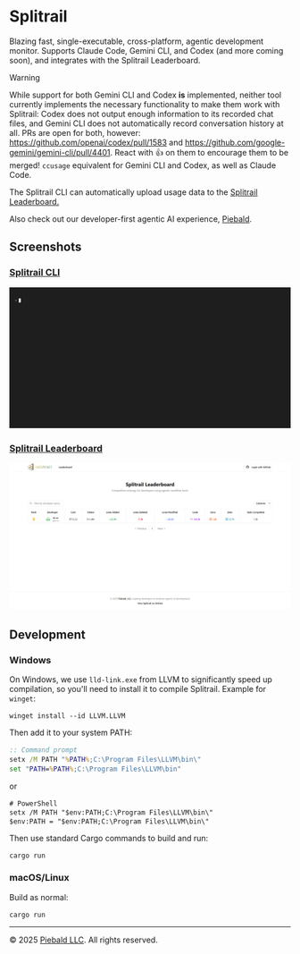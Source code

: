 # Splitrail

Blazing fast, single-executable, cross-platform, agentic development monitor.  Supports Claude Code, Gemini CLI, and Codex (and more coming soon), and integrates with the Splitrail Leaderboard.

> [!WARNING]
> While support for both Gemini CLI and Codex **is** implemented, neither tool currently implements the necessary functionality to make them work with Splitrail: Codex does not output enough information to its recorded chat files, and Gemini CLI does not automatically record conversation history at all.  PRs are open for both, however: https://github.com/openai/codex/pull/1583 and https://github.com/google-gemini/gemini-cli/pull/4401.  React with :+1: on them to encourage them to be merged!  `ccusage` equivalent for Gemini CLI and Codex, as well as Claude Code.

The Splitrail CLI can automatically upload usage data to the [Splitrail Leaderboard.](https://splitrail.dev/leaderboard)

Also check out our developer-first agentic AI experience, [Piebald](https://piebald.ai/).

## Screenshots

### [Splitrail CLI](https://splitrail.dev)
<img width="750" alt="Screenshot of the Splitrail CLI" src="./screenshots/cli.gif" />

### [Splitrail Leaderboard](https://splitrail.dev/leaderboard)
<img width="750" alt="Screenshot of the Splitrail Leaderboard" src="./screenshots/leaderboard.png" />

## Development

### Windows

On Windows, we use `lld-link.exe` from LLVM to significantly speed up compilation, so you'll need to install it to compile Splitrail.  Example for `winget`:

```shell
winget install --id LLVM.LLVM
```

Then add it to your system PATH:
```cmd
:: Command prompt
setx /M PATH "%PATH%;C:\Program Files\LLVM\bin\"
set "PATH=%PATH%;C:\Program Files\LLVM\bin"
```
or
```pwsh
# PowerShell
setx /M PATH "$env:PATH;C:\Program Files\LLVM\bin\"
$env:PATH = "$env:PATH;C:\Program Files\LLVM\bin\"
```

Then use standard Cargo commands to build and run:

```shell
cargo run
```

### macOS/Linux

Build as normal:
```
cargo run
```


-----

© 2025 [Piebald LLC](https://piebald.ai). All rights reserved.

